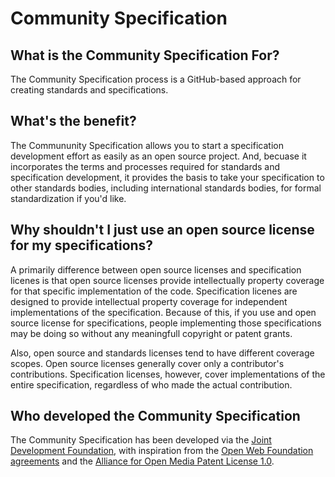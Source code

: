 # Community Specification

## What is the Community Specification For?

The Community Specification process is a GitHub-based approach for creating standards and specifications. 

## What's the benefit?

The Commununity Specification allows you to start a specification development effort as easily as an open source project.  And, becuase it incorporates the terms and processes required for standards and specification development, it provides the basis to take your specification to other standards bodies, including international standards bodies, for formal standardization if you'd like.

## Why shouldn't I just use an open source license for my specifications?

A primarily difference between open source licenses and specification licenes is that open source licenses provide intellectually property coverage for that specific implementation of the code.  Specification licenes are designed to provide intellectual property coverage for independent implementations of the specification.  Because of this, if you use and open source license for specifications, people implementing those specifications may be doing so without any meaningfull copyright or patent grants.

Also, open source and standards licenses tend to have different coverage scopes.  Open source licenses generally cover only a contributor's contributions.  Specification licenses, however, cover implementations of the entire specification, regardless of who made the actual contribution.  

## Who developed the Community Specification

The Community Specification has been developed via the [Joint Development Foundation](http://www.jointdevelopment.org), with inspiration from the [Open Web Foundation agreements](http://openwebfoundation.org) and the [Alliance for Open Media Patent License  1.0](http://aomedia.org/license/patent-license/).
